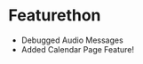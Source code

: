 # Featurethon

<!-- List your progress below as you go! -->
- Debugged Audio Messages
- Added Calendar Page Feature!
